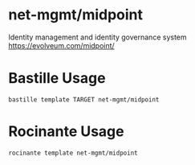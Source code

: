 # net-mgmt/midpoint
Identity management and identity governance system
https://evolveum.com/midpoint/

# Bastille Usage
```shell
bastille template TARGET net-mgmt/midpoint
```

# Rocinante Usage
```shell
rocinante template net-mgmt/midpoint
```
